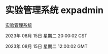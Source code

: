 # 实验管理系统 expadmin
[实验管理系统](http://:56808/expadmin-782313d2-e1b1-4ea7-932e-3a55e6a1a4d0/)

2023年 08月 15日 星期二 20:00:02 CST

2023年 08月 15日 星期二 12:00:02 GMT

